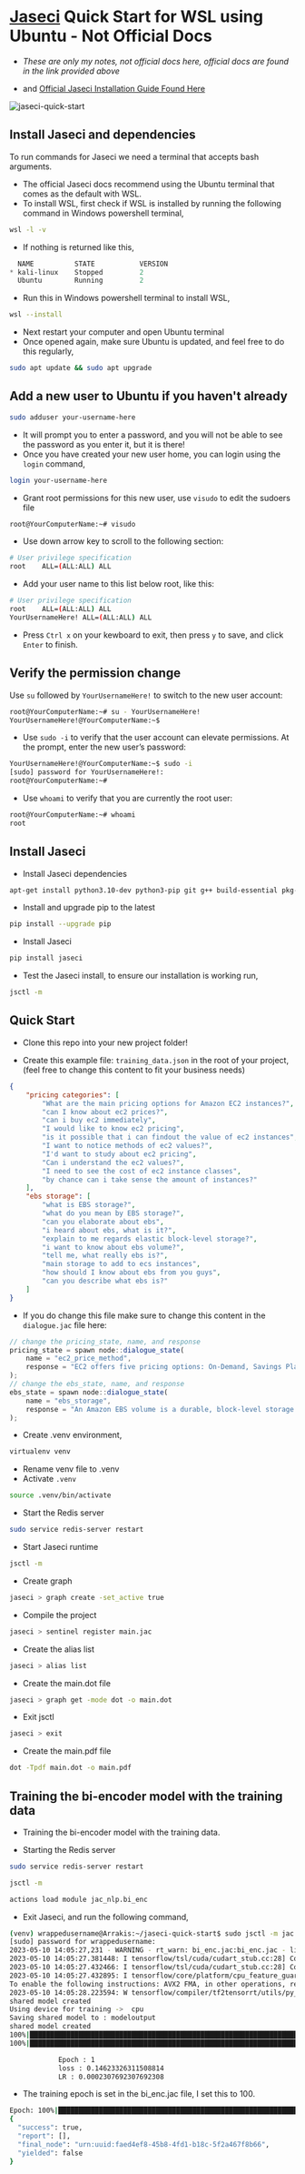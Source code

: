 # [Jaseci](https://docs.jaseci.org/) Quick Start for WSL using Ubuntu - Not Official Docs

- *These are only my notes, not official docs here, official docs are found in the link provided above*

- and [Official Jaseci Installation Guide Found Here](https://docs.jaseci.org/docs/docs/getting_started/installation)

<p align="left">
<img src="https://komarev.com/ghpvc/?username=jaseci-quick-start&label=Profile%20views&color=f79952&style=flat" alt="jaseci-quick-start" />
</p>

## Install Jaseci and dependencies

To run commands for Jaseci we need a terminal that accepts bash arguments.

- The official Jaseci docs recommend using the Ubuntu terminal that comes as the default with WSL.
- To install WSL, first check if WSL is installed by running the following command in Windows powershell terminal,

```bash
wsl -l -v
```

- If nothing is returned like this,

```powershell
  NAME          STATE           VERSION
* kali-linux    Stopped         2
  Ubuntu        Running         2
```

- Run this in Windows powershell terminal to install WSL,

```bash
wsl --install
```

- Next restart your computer and open Ubuntu terminal
- Once opened again, make sure Ubuntu is updated, and feel free to do this regularly,

```bash
sudo apt update && sudo apt upgrade
```

## Add a new user to Ubuntu if you haven't already

```bash
sudo adduser your-username-here
```

- It will prompt you to enter a password, and you will not be able to see the password as you enter it, but it is there!
- Once you have created your new user home, you can login using the `login` command,

```bash
login your-username-here
```

- Grant root permissions for this new user, use `visudo` to edit the sudoers file

```bash
root@YourComputerName:~# visudo
```

- Use down arrow key to scroll to the following section:

```bash
# User privilege specification
root    ALL=(ALL:ALL) ALL
```

- Add your user name to this list below root, like this:

```bash
# User privilege specification
root    ALL=(ALL:ALL) ALL
YourUsernameHere! ALL=(ALL:ALL) ALL
```

- Press `Ctrl x` on your kewboard to exit, then press `y` to save, and click `Enter` to finish.

## Verify the permission change

Use `su` followed by `YourUsernameHere!` to switch to the new user account:

```bash
root@YourComputerName:~# su - YourUsernameHere!
YourUsernameHere!@YourComputerName:~$
```

- Use `sudo -i` to verify that the user account can elevate permissions. At the prompt, enter the new user’s password:

```bash
YourUsernameHere!@YourComputerName:~$ sudo -i
[sudo] password for YourUsernameHere!:
root@YourComputerName:~#
```

- Use `whoami` to verify that you are currently the root user:

```bash
root@YourComputerName:~# whoami
root
```

## Install Jaseci

- Install Jaseci dependencies

```bash
apt-get install python3.10-dev python3-pip git g++ build-essential pkg-config cmake
```

- Install and upgrade pip to the latest

```bash
pip install --upgrade pip
```

- Install Jaseci

```bash
pip install jaseci
```

- Test the Jaseci install, to ensure our installation is working run,

```bash
jsctl -m
```

## Quick Start

- Clone this repo into your new project folder!

- Create this example file: `training_data.json` in the root of your project, (feel free to change this content to fit your business needs)

```json
{
    "pricing categories": [
        "What are the main pricing options for Amazon EC2 instances?",
        "can I know about ec2 prices?",
        "can i buy ec2 immediately",
        "I would like to know ec2 pricing",
        "is it possible that i can findout the value of ec2 instances",
        "I want to notice methods of ec2 values?",
        "I'd want to study about ec2 pricing",
        "Can i understand the ec2 values?",
        "I need to see the cost of ec2 instance classes",
        "by chance can i take sense the amount of instances?"
    ],
    "ebs storage": [
        "what is EBS storage?",
        "what do you mean by EBS storage?",
        "can you elaborate about ebs",
        "i heard about ebs, what is it?",
        "explain to me regards elastic block-level storage?",
        "i want to know about ebs volume?",
        "tell me, what really ebs is?",
        "main storage to add to ecs instances",
        "how should I know about ebs from you guys",
        "can you describe what ebs is?"
    ]
}
```

- If you do change this file make sure to change this content in the `dialogue.jac` file here:

```typescript
// change the pricing_state, name, and response
pricing_state = spawn node::dialogue_state(
    name = "ec2_price_method",
    response = "EC2 offers five pricing options: On-Demand, Savings Plans, Reserved Instances, Spot price, and Dedicated Hosts pricing. Other costs include egress data transfers, premium support, and block storage costs."
);
// change the ebs_state, name, and response
ebs_state = spawn node::dialogue_state(
    name = "ebs_storage",
    response = "An Amazon EBS volume is a durable, block-level storage device that you can attach to your instances."
);
```

- Create .venv environment,

```bash
virtualenv venv
```

- Rename venv file to .venv
- Activate `.venv`

```bash
source .venv/bin/activate
```

- Start the Redis server

```bash
sudo service redis-server restart
```

- Start Jaseci runtime

```bash
jsctl -m
```

- Create graph

```bash
jaseci > graph create -set_active true
```

- Compile the project

```bash
jaseci > sentinel register main.jac
```

- Create the alias list

```bash
jaseci > alias list
```

- Create the main.dot file

```bash
jaseci > graph get -mode dot -o main.dot
```

- Exit jsctl

```bash
jaseci > exit
```

- Create the main.pdf file

```bash
dot -Tpdf main.dot -o main.pdf
```

## Training the bi-encoder model with the training data

- Training the bi-encoder model with the training data.

- Starting the Redis server

```bash
sudo service redis-server restart
```

```bash
jsctl -m
```

```bash
actions load module jac_nlp.bi_enc
```

- Exit Jaseci, and run the following command,

```bash
(venv) wrappedusername@Arrakis:~/jaseci-quick-start$ sudo jsctl -m jac run bi_enc.jac -walk train -ctx '{"train_file": "training_data.json"}'
[sudo] password for wrappedusername:
2023-05-10 14:05:27,231 - WARNING - rt_warn: bi_enc.jac:bi_enc.jac - line 2, col 4 - rule can_stmt - Attempting auto-load for bi_enc.train
2023-05-10 14:05:27.381448: I tensorflow/tsl/cuda/cudart_stub.cc:28] Could not find cuda drivers on your machine, GPU will not be used.
2023-05-10 14:05:27.432466: I tensorflow/tsl/cuda/cudart_stub.cc:28] Could not find cuda drivers on your machine, GPU will not be used.
2023-05-10 14:05:27.432895: I tensorflow/core/platform/cpu_feature_guard.cc:182] This TensorFlow binary is optimized to use available CPU instructions in performance-critical operations.
To enable the following instructions: AVX2 FMA, in other operations, rebuild TensorFlow with the appropriate compiler flags.
2023-05-10 14:05:28.223594: W tensorflow/compiler/tf2tensorrt/utils/py_utils.cc:38] TF-TRT Warning: Could not find TensorRT
shared model created
Using device for training ->  cpu
Saving shared model to : modeloutput
shared model created
100%|██████████████████████████████████████████████████████████████████████████████████████████████████████████████████████████████████████████████████████████████████████████████████████████████| 3/3 [00:00<00:00,  6.62it/s]
100%|██████████████████████████████████████████████████████████████████████████████████████████████████████████████████████████████████████████████████████████████████████████████████████████████| 3/3 [00:00<00:00,  7.14it/s]

            Epoch : 1
            loss : 0.14623326311508814
            LR : 0.0002307692307692308
```

- The training epoch is set in the bi_enc.jac file, I set this to 100.

```bash
Epoch: 100%|████████████████████████████████████████████████████████████████████████████████████████████████████████████████████████████████████████████████████████████████████████████████| 100/100 [01:20<00:00,  1.25batch/s]
{
  "success": true,
  "report": [],
  "final_node": "urn:uuid:faed4ef8-45b8-4fd1-b18c-5f2a467f8b66",
  "yielded": false
}
```
